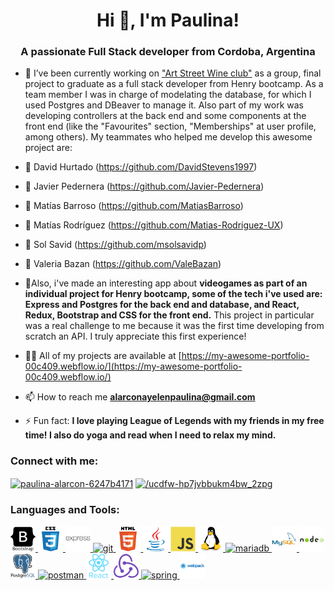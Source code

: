 <h1 align="center">Hi 👋, I'm Paulina!</h1>
<h3 align="center">A passionate Full Stack developer from Cordoba, Argentina</h3>

- 🔭 I’ve been currently working on ["Art Street Wine club"](https://street-art-wine-club-front-end-wc6e.vercel.app/) as a group, final project to graduate as a full stack developer from Henry bootcamp. As a team member I was in charge of modelating the database, for which I used Postgres and DBeaver to manage it. Also part of my work was developing controllers at the back end and some components at the front end (like the "Favourites" section, "Memberships" at user profile, among others). My teammates who helped me develop this awesome project are: 
- 🤝 David Hurtado (https://github.com/DavidStevens1997)
- 🤝 Javier Pedernera (https://github.com/Javier-Pedernera) 
- 🤝 Matías Barroso (https://github.com/MatiasBarroso)
- 🤝 Matías Rodríguez (https://github.com/Matias-Rodriguez-UX)
- 🤝 Sol Savid (https://github.com/msolsavidp)
- 🤝 Valeria Bazan (https://github.com/ValeBazan)

- 🌱Also, i've made an interesting app about **videogames as part of an individual project for Henry bootcamp, some of the tech i've used are: Express and Postgres for the back end and database, and React, Redux, Bootstrap and CSS for the front end.** This project in particular was a real challenge to me because it was the first time developing from scratch an API. I truly appreciate this first experience! 

- 👨‍💻 All of my projects are available at [https://my-awesome-portfolio-00c409.webflow.io/](https://my-awesome-portfolio-00c409.webflow.io/)

- 📫 How to reach me **alarconayelenpaulina@gmail.com**

- ⚡ Fun fact: **I love playing League of Legends with my friends in my free time! I also do yoga and read when I need to relax my mind.**

<h3 align="left">Connect with me:</h3>
<p align="left">
<a href="https://linkedin.com/in/paulina-alarcon-6247b4171" target="blank"><img align="center" src="https://raw.githubusercontent.com/rahuldkjain/github-profile-readme-generator/master/src/images/icons/Social/linked-in-alt.svg" alt="paulina-alarcon-6247b4171" height="30" width="40" /></a>
<a href="https://www.youtube.com/channel/UCDFw-hp7jvbBUKm4bW_2ZPg" target="blank"><img align="center" src="https://raw.githubusercontent.com/rahuldkjain/github-profile-readme-generator/master/src/images/icons/Social/youtube.svg" alt="/ucdfw-hp7jvbbukm4bw_2zpg" height="30" width="40" /></a>
</p>

<h3 align="left">Languages and Tools:</h3>
<p align="left"> <a href="https://getbootstrap.com" target="_blank" rel="noreferrer"> <img src="https://raw.githubusercontent.com/devicons/devicon/master/icons/bootstrap/bootstrap-plain-wordmark.svg" alt="bootstrap" width="40" height="40"/> </a> <a href="https://www.w3schools.com/css/" target="_blank" rel="noreferrer"> <img src="https://raw.githubusercontent.com/devicons/devicon/master/icons/css3/css3-original-wordmark.svg" alt="css3" width="40" height="40"/> </a> <a href="https://expressjs.com" target="_blank" rel="noreferrer"> <img src="https://raw.githubusercontent.com/devicons/devicon/master/icons/express/express-original-wordmark.svg" alt="express" width="40" height="40"/> </a> <a href="https://git-scm.com/" target="_blank" rel="noreferrer"> <img src="https://www.vectorlogo.zone/logos/git-scm/git-scm-icon.svg" alt="git" width="40" height="40"/> </a> <a href="https://www.w3.org/html/" target="_blank" rel="noreferrer"> <img src="https://raw.githubusercontent.com/devicons/devicon/master/icons/html5/html5-original-wordmark.svg" alt="html5" width="40" height="40"/> </a> <a href="https://www.java.com" target="_blank" rel="noreferrer"> <img src="https://raw.githubusercontent.com/devicons/devicon/master/icons/java/java-original.svg" alt="java" width="40" height="40"/> </a> <a href="https://developer.mozilla.org/en-US/docs/Web/JavaScript" target="_blank" rel="noreferrer"> <img src="https://raw.githubusercontent.com/devicons/devicon/master/icons/javascript/javascript-original.svg" alt="javascript" width="40" height="40"/> </a> <a href="https://www.linux.org/" target="_blank" rel="noreferrer"> <img src="https://raw.githubusercontent.com/devicons/devicon/master/icons/linux/linux-original.svg" alt="linux" width="40" height="40"/> </a> <a href="https://mariadb.org/" target="_blank" rel="noreferrer"> <img src="https://www.vectorlogo.zone/logos/mariadb/mariadb-icon.svg" alt="mariadb" width="40" height="40"/> </a> <a href="https://www.mysql.com/" target="_blank" rel="noreferrer"> <img src="https://raw.githubusercontent.com/devicons/devicon/master/icons/mysql/mysql-original-wordmark.svg" alt="mysql" width="40" height="40"/> </a> <a href="https://nodejs.org" target="_blank" rel="noreferrer"> <img src="https://raw.githubusercontent.com/devicons/devicon/master/icons/nodejs/nodejs-original-wordmark.svg" alt="nodejs" width="40" height="40"/> </a> <a href="https://www.postgresql.org" target="_blank" rel="noreferrer"> <img src="https://raw.githubusercontent.com/devicons/devicon/master/icons/postgresql/postgresql-original-wordmark.svg" alt="postgresql" width="40" height="40"/> </a> <a href="https://postman.com" target="_blank" rel="noreferrer"> <img src="https://www.vectorlogo.zone/logos/getpostman/getpostman-icon.svg" alt="postman" width="40" height="40"/> </a> <a href="https://reactjs.org/" target="_blank" rel="noreferrer"> <img src="https://raw.githubusercontent.com/devicons/devicon/master/icons/react/react-original-wordmark.svg" alt="react" width="40" height="40"/> </a> <a href="https://redux.js.org" target="_blank" rel="noreferrer"> <img src="https://raw.githubusercontent.com/devicons/devicon/master/icons/redux/redux-original.svg" alt="redux" width="40" height="40"/> </a> <a href="https://spring.io/" target="_blank" rel="noreferrer"> <img src="https://www.vectorlogo.zone/logos/springio/springio-icon.svg" alt="spring" width="40" height="40"/> </a> <a href="https://webpack.js.org" target="_blank" rel="noreferrer"> <img src="https://raw.githubusercontent.com/devicons/devicon/d00d0969292a6569d45b06d3f350f463a0107b0d/icons/webpack/webpack-original-wordmark.svg" alt="webpack" width="40" height="40"/> </a> </p>
